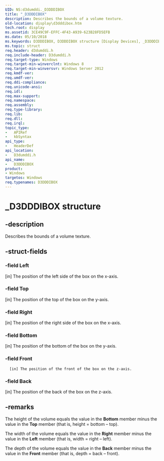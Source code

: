 ```yaml
---
UID: NS:d3dumddi._D3DDDIBOX
title: "_D3DDDIBOX"
description: Describes the bounds of a volume texture.
old-location: display\d3dddibox.htm
tech.root: display
ms.assetid: 3CE49C9F-EFFC-4F43-A939-623B28FD5EFB
ms.date: 05/10/2018
ms.keywords: D3DDDIBOX, D3DDDIBOX structure [Display Devices], _D3DDDIBOX, d3dumddi/D3DDDIBOX, display.d3dddibox
ms.topic: struct
req.header: d3dumddi.h
req.include-header: D3dumddi.h
req.target-type: Windows
req.target-min-winverclnt: Windows 8
req.target-min-winversvr: Windows Server 2012
req.kmdf-ver: 
req.umdf-ver: 
req.ddi-compliance: 
req.unicode-ansi: 
req.idl: 
req.max-support: 
req.namespace: 
req.assembly: 
req.type-library: 
req.lib: 
req.dll: 
req.irql: 
topic_type:
-	APIRef
-	kbSyntax
api_type:
-	HeaderDef
api_location:
-	D3dumddi.h
api_name:
-	D3DDDIBOX
product:
- Windows
targetos: Windows
req.typenames: D3DDDIBOX
---
```


# _D3DDDIBOX structure


## -description


Describes the bounds of a volume texture.


## -struct-fields




### -field Left

[in] The position of the left side of the box on the x-axis.


### -field Top

[in] The position of the top of the box on the y-axis.


### -field Right

[in] The position of the right side of the box on the x-axis.


### -field Bottom

[in] The position of the bottom of the box on the y-axis.


### -field Front


      [in] The position of the front of the box on the z-axis.


### -field Back

[in] The position of the back of the box on the z-axis.


## -remarks



The height of the volume equals the value in the <b>Bottom</b> member minus the value in the <b>Top</b> member (that is, height = bottom – top). 

The width of the volume equals the value in the <b>Right</b> member minus the value in the <b>Left</b> member (that is, width = right – left). 

The depth of the volume equals the value in the <b>Back</b> member minus the value in the <b>Front</b> member (that is, depth = back – front). 



